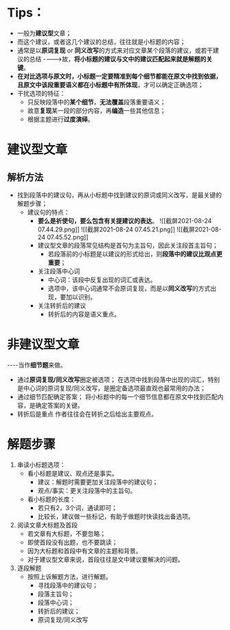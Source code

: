 # Tips：
* 一般为**建议型**文章；
* 而这个建议，或者这几个建议的总结，往往就是小标题的内容；
* 通常是以**原词复现** or **同义改写**的方式来对应文章某个段落的建议，或若干建议的总结 ---->故，**将小标题的建议与文中的建议匹配起来就是解题的关键**。
* **在对比选项与原文时，小标题一定要精准到每个细节都能在原文中找到依据，且原文中该段重要语义都在小标题中有所体现**，才可以确定正确选项；
* 干扰选项的特征：
	* 只反映段落中的**某个细节**，**无法覆盖**段落重要语义；
	* 故意**复现**某一段的部分内容，再**编造**一些其他信息；
	* 根据主题进行**过度演绎**。
# 建议型文章
## 解析方法
* 找到段落中的建议句，再从小标题中找到建议的原词或同义改写，是最关键的解题步骤；
	* 建议句的特点：
		* **要么是祈使句，要么包含有关提建议的表达**。
			![[截屏2021-08-24 07.44.29.png]]
			![[截屏2021-08-24 07.45.21.png]]
			![[截屏2021-08-24 07.45.52.png]]
		* 建议型文章的段落常见结构是首句为主旨句，因此关注段首主旨句；
			* 若段落前的小标题是以建议的形式给出，则**段落中的建议比观点更重要**；
		* 关注段落中心词
			* 中心词：该段中反复出现的词汇或表达。
			* 选项中，该中心词通常不会原词复现，而是以**同义改写**的方式出现，要加以识别。
		* 关注转折后的建议
			* 转折后的内容是语义重点。
# 非建议型文章
----当作**细节题**来做。
* 通过**原词复现/同义改写**圈定被选项；
	在选项中找到段落中出现的词汇，特别是中心词的原词复现/同义改写，是圈定备选项最直观也最常用的办法；
* 通过细节匹配确定答案；
	将小标题中的每一个细节信息都在原文中找到匹配内容，是确定答案的关键。
* 转折后是重点
	作者往往会在转折之后给出主要观点。
# 解题步骤
1. 串读小标题选项：
	- 看小标题是建议、观点还是事实。
		* 建议：解题时需要更加关注段落中的建议句；
		* 观点/事实：更关注段落中的主旨句。
	- 看小标题的长度：
		* 若只有2，3个词，通读即可；
		* 比较长，建议做一些标记，有助于做题时快读找出备选项。
2. 阅读文章大标题及首段
	* 若文章有大标题，不要忽略；
	* 即使首段没有出题，也不要跳读；
	* 因为大标题和首段中有文章的主题和背景。
	* 对于建议型文章来说，首段往往是文中建议要解决的问题。
3. 逐段解题
	* 按照上诉解题方法，进行解题。
		* 寻找段落中的建议句；
		* 段落主旨句；
		* 段落中心词；
		* 转折后的建议；
		* 原词复现/同义改写